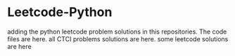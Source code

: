 # Leetcode-Python
adding the python leetcode problem solutions in this repositories. 
The code files are here.
all CTCI problems solutions are here.
some leetcode solutions are here




















































































































































































































































































































































































































































































































































































































































































































































































































































































































































































































































































































